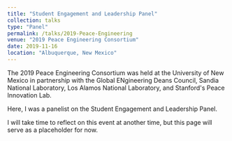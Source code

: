 ```yaml
---
title: "Student Engagement and Leadership Panel"
collection: talks
type: "Panel"
permalink: /talks/2019-Peace-Engineering
venue: "2019 Peace Engineering Consortium"
date: 2019-11-16
location: "Albuquerque, New Mexico"
---
```


The 2019 Peace Engineering Consortium was held at the University of New Mexico in partnership with the Global ENgineering Deans Council, Sandia National Laboratory, Los Alamos National Laboratory, and Stanford's Peace Innovation Lab.  

Here, I was a panelist on the Student Engagement and Leadership Panel.  

I will take time to reflect on this event at another time, but this page will serve as a placeholder for now. 
